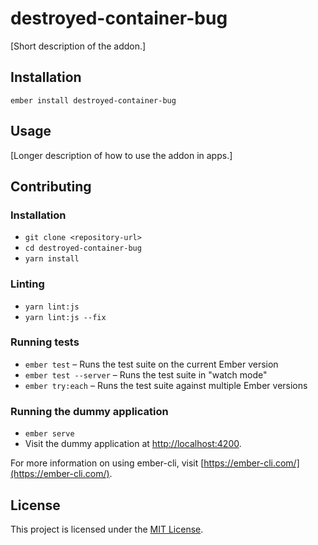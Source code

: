 destroyed-container-bug
==============================================================================

[Short description of the addon.]

Installation
------------------------------------------------------------------------------

```
ember install destroyed-container-bug
```


Usage
------------------------------------------------------------------------------

[Longer description of how to use the addon in apps.]


Contributing
------------------------------------------------------------------------------

### Installation

* `git clone <repository-url>`
* `cd destroyed-container-bug`
* `yarn install`

### Linting

* `yarn lint:js`
* `yarn lint:js --fix`

### Running tests

* `ember test` – Runs the test suite on the current Ember version
* `ember test --server` – Runs the test suite in "watch mode"
* `ember try:each` – Runs the test suite against multiple Ember versions

### Running the dummy application

* `ember serve`
* Visit the dummy application at [http://localhost:4200](http://localhost:4200).

For more information on using ember-cli, visit [https://ember-cli.com/](https://ember-cli.com/).

License
------------------------------------------------------------------------------

This project is licensed under the [MIT License](LICENSE.md).

